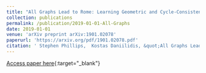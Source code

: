 ```yaml
---
title: "All Graphs Lead to Rome: Learning Geometric and Cycle-Consistent Representations with Graph Convolutional Networks"
collection: publications
permalink: /publication/2019-01-01-All-Graphs
date: 2019-01-01
venue: 'arXiv preprint arXiv:1901.02078'
paperurl: 'https://arxiv.org/pdf/1901.02078.pdf'
citation: ' Stephen Phillips,  Kostas Daniilidis, &quot;All Graphs Lead to Rome: Learning Geometric and Cycle-Consistent Representations with Graph Convolutional Networks.&quot; arXiv preprint arXiv:1901.02078, 2019.'
---
```

[Access paper here](https://arxiv.org/pdf/1901.02078.pdf){:target="_blank"}
